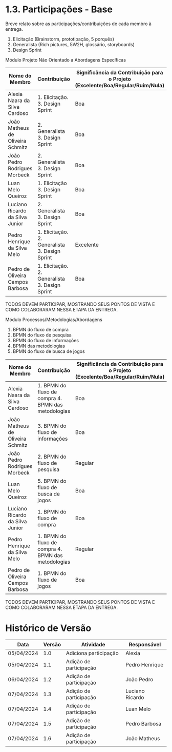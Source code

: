 # 1.3. Participações - Base

Breve relato sobre as participações/contribuições de cada membro à entrega.

1. Elicitação (Brainstorm, prototipação, 5 porquês)
2. Generalista (Rich pictures, 5W2H, glossário, storyboards)
3. Design Sprint

Módulo Projeto Não Orientado a Abordagens Específicas

| Nome do Membro                   | Contribuição                                   | Significância da Contribuição para o Projeto (Excelente/Boa/Regular/Ruim/Nula) |
| -------------------------------- | ---------------------------------------------- | ------------------------------------------------------------------------------ |
| Alexia Naara da Silva Cardoso    | 1. Elicitação. 3. Design Sprint                | Boa                                                                            |
| João Matheus de Oliveira Schmitz | 2. Generalista 3. Design Sprint                | Boa                                                                            |
| João Pedro Rodrigues Morbeck     | 2. Generalista 3. Design Sprint                | Boa                                                                            |
| Luan Melo Queiroz                | 1. Elicitação 3. Design Sprint                 | Boa                                                                            |
| Luciano Ricardo da Silva Junior  | 2. Generalista 3. Design Sprint                | Boa                                                                            |
| Pedro Henrique da Silva Melo     | 1. Elicitação. 2. Generalista 3. Design Sprint | Excelente                                                                      |
| Pedro de Oliveira Campos Barbosa | 1. Elicitação. 2. Generalista 3. Design Sprint | Boa                                                                            |

TODOS DEVEM PARTICIPAR, MOSTRANDO SEUS PONTOS DE VISTA E COMO COLABORARAM NESSA ETAPA DA ENTREGA.

Módulo Processos/Metodologias/Abordagens

1. BPMN do fluxo de compra
2. BPMN do fluxo de pesquisa
3. BPMN do fluxo de informações
4. BPMN das metodologias
5. BPMN do fluxo de busca de jogos

| Nome do Membro                   | Contribuição                                        | Significância da Contribuição para o Projeto (Excelente/Boa/Regular/Ruim/Nula) |
| -------------------------------- | --------------------------------------------------- | ------------------------------------------------------------------------------ |
| Alexia Naara da Silva Cardoso    | 1. BPMN do fluxo de compra 4. BPMN das metodologias | Boa                                                                            |
| João Matheus de Oliveira Schmitz | 3. BPMN do fluxo de informações                     | Boa                                                                            |
| João Pedro Rodrigues Morbeck     | 2. BPMN do fluxo de pesquisa                        | Regular                                                                        |
| Luan Melo Queiroz                | 5. BPMN do fluxo de busca de jogos                  | Boa                                                                            |
| Luciano Ricardo da Silva Junior  | 1. BPMN do fluxo de compra                          | Boa                                                                            |
| Pedro Henrique da Silva Melo     | 1. BPMN do fluxo de compra 4. BPMN das metodologias | Regular                                                                        |
| Pedro de Oliveira Campos Barbosa | 1. BPMN do fluxo de jogos                           | Boa                                                                            |

TODOS DEVEM PARTICIPAR, MOSTRANDO SEUS PONTOS DE VISTA E COMO COLABORARAM NESSA ETAPA DA ENTREGA.

# Histórico de Versão

| Data       | Versão | Atividade              | Responsável     |
| ---------- | ------ | ---------------------- | --------------- |
| 05/04/2024 | 1.0    | Adiciona participação  | Alexia          |
| 05/04/2024 | 1.1    | Adição de participação | Pedro Henrique  |
| 06/04/2024 | 1.2    | Adição de participação | João Pedro      |
| 07/04/2024 | 1.3    | Adição de participação | Luciano Ricardo |
| 07/04/2024 | 1.4    | Adição de participação | Luan Melo       |
| 07/04/2024 | 1.5    | Adição de participação | Pedro Barbosa   |
| 07/04/2024 | 1.6    | Adição de participação | João Matheus    |
